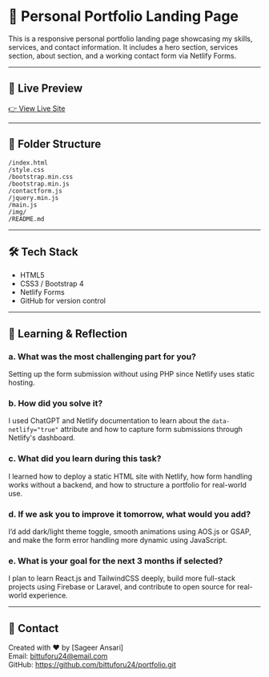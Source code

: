 # 💼 Personal Portfolio Landing Page

This is a responsive personal portfolio landing page showcasing my skills, services, and contact information. It includes a hero section, services section, about section, and a working contact form via Netlify Forms.

---

## 🚀 Live Preview

[👉 View Live Site](https://silver-sunburst-f8c00d.netlify.app/)

---

## 📁 Folder Structure

```
/index.html
/style.css
/bootstrap.min.css
/bootstrap.min.js
/contactform.js
/jquery.min.js
/main.js
/img/
/README.md
```

---

## 🛠 Tech Stack

- HTML5
- CSS3 / Bootstrap 4
- Netlify Forms
- GitHub for version control

---

## 📘 Learning & Reflection

### a. What was the most challenging part for you?
Setting up the form submission without using PHP since Netlify uses static hosting.

### b. How did you solve it?
I used ChatGPT and Netlify documentation to learn about the `data-netlify="true"` attribute and how to capture form submissions through Netlify's dashboard.

### c. What did you learn during this task?
I learned how to deploy a static HTML site with Netlify, how form handling works without a backend, and how to structure a portfolio for real-world use.

### d. If we ask you to improve it tomorrow, what would you add?
I’d add dark/light theme toggle, smooth animations using AOS.js or GSAP, and make the form error handling more dynamic using JavaScript.

### e. What is your goal for the next 3 months if selected?
I plan to learn React.js and TailwindCSS deeply, build more full-stack projects using Firebase or Laravel, and contribute to open source for real-world experience.

---

## 📩 Contact

Created with ❤️ by [Sageer Ansari]  
Email: bittuforu24@email.com  
GitHub: https://github.com/bittuforu24/portfolio.git

